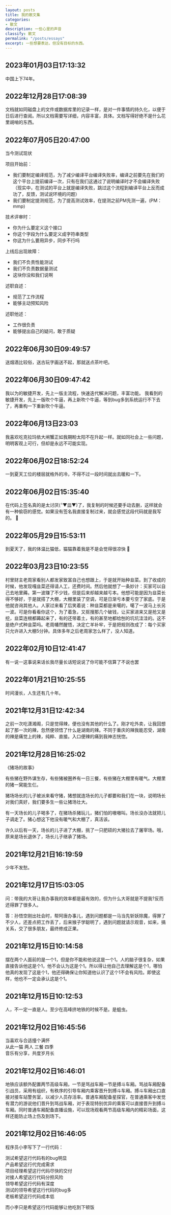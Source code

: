 ```yaml
---
layout: posts
title: 我的散文集
categories:
- 散文
description: 一些心里的声音
classify: 散文
permalink: "/posts/essays"
excerpt: 一些想要表达，但没有目标的东西。
---
```


## 2023年01月03日17:13:32

中国上下74年。

## 2022年12月28日17:08:39

文档就如同磁盘上的文件或数据库里的记录一样，是对一件事情的持久化，以便于日后进行查阅。所以文档需要写详细，内容丰富，具体。文档写得好绝不是什么花里胡哨的东西。

## 2022年07月05日20:47:00

当今测试现状 

项目开始前：
+ 我们要制定编译规范，为了减少编译平台编译失败率，编译之前要先在我们的这个平台上提前编译一次，只有在我们这通过了说明编译时才不会编译失败（现实中，在测试的平台上就是编译失败，跳过这个流程到编译平台上反而成功了，反馈，测试说环境的问题）
+ 我们要制定提测规范，为了提高测试效率，在提测之前PM先测一遍，(PM：mmp) 

技术评审时：
+ 你为什么要定义这个接口
+ 你这个字段为什么要定义成字符串类型
+ 你这为什么要用异步，同步不行吗 

上线后出现故障：
+ 我们不负责性能测试
+ 我们不负责数据量测试
+ 这块你没和我们说啊 

述职自述：
+ 规范了工作流程
+ 能够主动预知风险 

述职他述：
+ 工作很负责
+ 能够提出自己的疑问，敢于质疑

## 2022年06月30日09:49:57

送烟酒比较俗，送古玩字画送不起，那就送点茶叶吧。

## 2022年06月30日09:47:42

我以为的敏捷开发，先上一版主流程，快速迭代解决问题，丰富功能。
我看到的敏捷开发，先上一版吹个牛逼，再上新吹个牛逼，等到bug多到系统运行不下去了，再重构一下重新吹个牛逼。

## 2022年06月13日23:03

我喜欢吃克拉玛依大闸蟹正如我期盼太阳不在升起一样。就如同社会上一些问题，明明客观上可行，但却是永远不可能实现。

## 2022年06月02日18:52:24

一到夏天工位的楼层就格外的冷，不得不过一段时间就出去暖和一下。

## 2022年06月02日15:35:40

在代码上签名真的是太讨厌(〝▼皿▼)了，我复制的时候还要手动去删，这样就会有一种偷窃的感觉。如果没有签名我直接复制过来，就会感觉这段代码就是我写的。 🤡

## 2022年05月29日15:53:11

到夏天了，我的体温比猫低，猫猫靠着我是不是会觉得很凉快 🤠

## 2022年03月23日10:23:55

村里财主老周家看别人都发家致富自己也想跟上，于是就开始种韭菜。到了收成的时候，他发现嘎韭菜还得请人工，还费时间。然后他就想了一条妙计：买家可以自己去地里薅。第一波赚了不少钱，但是后来却越来越亏本。他想可能是因为韭菜长得不够好，于是就搭了大棚，大棚里装了空调，可是日渐亏本要亏空了家底。于是他就咨询其他人。人家过来看了后笑着说：种韭菜都是来噶的，噶了一波马上长另一波。可是你看看你这个，为了着急，又抠搜那几个破钱，让买家进来又是抢又是挖，韭菜连根都薅起来了，有的还带着土，有的甚至地都给刨的坑坑洼洼的。这不是绝户式种韭菜吗。老周幡然醒悟，决定亡羊补牢，于是把规则改成了：每个买家只允许进入大棚5分钟。具体多年之后老周家怎么样了，没人知道。

## 2022年02月10日12:41:47

有一说一这事说来话长我尽量长话短说说了你可能不信算了不说也罢

## 2022年01月21日10:25:55

时间漫长，人生还有几十年。

## 2021年12月31日12:42:34

之前一次吃潇湘阁，只是觉得辣，便也没有其他的什么了。刚才吃外卖，让我回想起了那一次的辣，忽然便领悟了什么是湖南的辣。不同于重庆的辣我能忍受，湖南的辣是痛觉上的辣，纯粹、直接。入口便辣的痛到我神志恍惚。

## 2021年12月28日16:25:02

《猪场的故事》

有些猪在野外谋生存，有些猪被圈养有一日三餐，有些猪在大棚里有暖气。大棚里的猪一窝能生仨。

猪场场长的儿子被派来看守猪，猪想就连场长的儿子都要和我们在一块，说明场长对我们真好，我们要多生一些让猪场壮大。

有一天场长的儿子喝多了，在猪场杀猪玩儿，猪们怕的嗷嗷叫。场长没办法就把儿子调走了。猪心想这下他没有暖气和大棚了，真活该。

许久以后有一天，场长的儿子进了大棚，挑了一只肥硕的大猪拉去了屠宰场。哦，原来是场长退休了，场长儿子继承了猪场。

## 2021年12月21日16:19:59

少年不发愁。

## 2021年12月17日15:03:05

问：带我的大哥让我办事我的效率都是最有效的，但为什么大哥就是不提我?反而还得罪了很多人。

答：孙悟空刚出社会时，帮阿唐办事儿，遇到问题都是一马当先斩妖除魔，得罪了不少人，还差点把工作丢了，后来猴子学聪明了，遇到问题就请示观音，如来，搞关系，交了很多朋友，最终修成正果。

## 2021年12月15日10:14:58

摆在两个人面前的是一个1，但是你不能和他说这是一个1。人的脑子很复杂，如果直接告诉他这是个1，他不会认为这是个1。所以得让他自己去理解这是个1，哪怕他真的发现了这是个1，他还得确保让你知道他认识了这个1不会有风险。即使这样，他也不一定会承认这是个1。

## 2021年12月15日10:12:53

人，不一定一直是人。至少在高峰挤地铁的时候不是。是蛆虫。

## 2021年12月02日16:45:56

当喜欢与合适撞个满怀<br/>
从此一猫  两人  三餐  四季<br/>
音乐有分享，共度岁月长

## 2021年12月02日16:46:01

地铁应该额外配置两节高级车厢，一节是骂战车厢一节是搏斗车厢。骂战车厢配备引战员，采用有组织，有秩序的引导车厢内乘客晋升到搏斗车厢。搏斗车厢出口直接对接车站警务室，以减少人员存活率。普通车厢配备星探官，在普通乘客中发觉有潜力的游说他们晋升到骂战车厢，对于表现特别优异的乘客可以直接晋升到搏斗车厢。同时普通车厢配备直播设施，可以现场观看两节高级车厢内的精彩场面，这样还能防止场上伤及到场下。

## 2021年12月02日16:46:05

程序员小李写下了一行代码：

测试希望这行代码有的bug明显<br/>
产品希望这行代完成需求<br/>
项目经理希望这行代码尽快的交付<br/>
对接人希望这行代码分担风险<br/>
领导希望这行代码有深度<br/>
测试的领导希望这行代码的bug多<br/>
老板希望这行代码成本低<br/>

而小李只是希望这行代码能够让他吃到下顿饭
